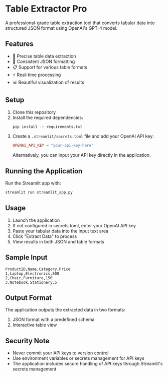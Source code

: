 # Table Extractor Pro

A professional-grade table extraction tool that converts tabular data into structured JSON format using OpenAI's GPT-4 model.

## Features

- 🎯 Precise table data extraction
- 🔄 Consistent JSON formatting
- 📋 Support for various table formats
- ⚡ Real-time processing
- 📊 Beautiful visualization of results

## Setup

1. Clone this repository
2. Install the required dependencies:
   ```bash
   pip install -r requirements.txt
   ```
3. Create a `.streamlit/secrets.toml` file and add your OpenAI API key:
   ```toml
   OPENAI_API_KEY = "your-api-key-here"
   ```
   Alternatively, you can input your API key directly in the application.

## Running the Application

Run the Streamlit app with:
```bash
streamlit run streamlit_app.py
```

## Usage

1. Launch the application
2. If not configured in secrets.toml, enter your OpenAI API key
3. Paste your tabular data into the input text area
4. Click "Extract Data" to process
5. View results in both JSON and table formats

## Sample Input

```
ProductID,Name,Category,Price
1,Laptop,Electronics,800
2,Chair,Furniture,150
3,Notebook,Stationery,5
```

## Output Format

The application outputs the extracted data in two formats:
1. JSON format with a predefined schema
2. Interactive table view

## Security Note

- Never commit your API keys to version control
- Use environment variables or secrets management for API keys
- The application includes secure handling of API keys through Streamlit's secrets management 